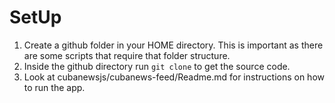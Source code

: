 # SetUp
1. Create a github folder in your HOME directory. This is important as there are some scripts that require that folder structure.
2. Inside the github directory run `git clone` to get the source code.
3. Look at cubanewsjs/cubanews-feed/Readme.md for instructions on how to run the app.
